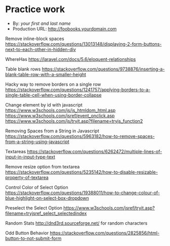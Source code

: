 # Practice work
+ By: *your first and last name*
+ Production URL: <http://foobooks.yourdomain.com>



Remove inline-block spaces
https://stackoverflow.com/questions/13013148/displaying-2-form-buttons-next-to-each-other-in-hidden-div


WhereHas
https://laravel.com/docs/5.6/eloquent-relationships

Table blank rows
https://stackoverflow.com/questions/9738876/inserting-a-blank-table-row-with-a-smaller-height

Hacky way to remove borders on a single row
https://stackoverflow.com/questions/1241757/applying-borders-to-a-single-table-cell-when-using-border-collapse

Change element by id with javascript
https://www.w3schools.com/js/js_htmldom_html.asp
https://www.w3schools.com/jsref/event_onclick.asp
https://www.w3schools.com/js/tryit.asp?filename=tryjs_function2

Removing Spaces from a String in Javascript
https://stackoverflow.com/questions/5963182/how-to-remove-spaces-from-a-string-using-javascript

Textareas
https://stackoverflow.com/questions/6262472/multiple-lines-of-input-in-input-type-text

Remove resize option from textarea
https://stackoverflow.com/questions/5235142/how-to-disable-resizable-property-of-textarea

Control Color of Select Option
https://stackoverflow.com/questions/19388011/how-to-change-colour-of-blue-highlight-on-select-box-dropdown

Preselect the Select Option
https://www.w3schools.com/jsref/tryit.asp?filename=tryjsref_select_selectedindex

Random Stats
http://dnd3rd.sourceforge.net/ for random characters

Odd Button Behavior
https://stackoverflow.com/questions/2825856/html-button-to-not-submit-form